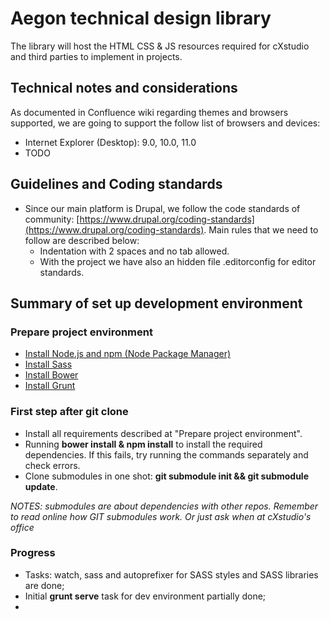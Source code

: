 # Aegon technical design library

The library will host the HTML CSS & JS resources required for cXstudio and 
third parties to implement in projects.


## Technical notes and considerations

As documented in Confluence wiki regarding themes and browsers supported, we are
going to support the follow list of browsers and devices:

* Internet Explorer (Desktop): 9.0, 10.0, 11.0
* TODO


## Guidelines and Coding standards

* Since our main platform is Drupal, we follow the code standards of community: [https://www.drupal.org/coding-standards](https://www.drupal.org/coding-standards).
  Main rules that we need to follow are described below:
	* Indentation with 2 spaces and no tab allowed.
    * With the project we have also an hidden file .editorconfig for editor standards.


## Summary of set up development environment

### Prepare project environment

* [Install Node.js and npm (Node Package Manager)](http://nodejs.org/download/)
* [Install Sass](http://sass-lang.com/install)
* [Install Bower](http://bower.io/)
* [Install Grunt](http://gruntjs.com/getting-started)


### First step after git clone

* Install all requirements described at "Prepare project environment".
* Running **bower install & npm install** to install the required dependencies. 
  If this fails, try running the commands separately and check errors.
* Clone submodules in one shot: **git submodule init && git submodule update**.

*NOTES:  submodules are about dependencies with other repos. Remember to read
online how  GIT submodules work. Or just ask when at cXstudio's office*


### Progress

* Tasks: watch, sass and autoprefixer for SASS styles and SASS libraries are done;
* Initial **grunt serve** task for dev environment partially done;
* 